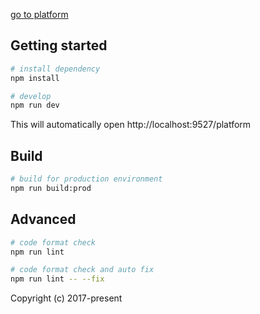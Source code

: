[go to platform](http://platform.xrubik.com/)

## Getting started

```bash
# install dependency
npm install

# develop
npm run dev
```

This will automatically open http://localhost:9527/platform

## Build

```bash
# build for production environment
npm run build:prod
```

## Advanced

```bash
# code format check
npm run lint

# code format check and auto fix
npm run lint -- --fix
```
Copyright (c) 2017-present
